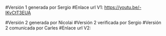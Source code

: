 #Versión 1 generada por Sergio
#Enlace url V1: https://youtu.be/-IKvCtT3EUA

#Versión 2 generada por Nicolai
#Versión 2 verificada por Sergio
#Versión 2 comunicada por Carles
#Enlace url V2: 
